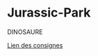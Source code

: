 # Jurassic-Park
DINOSAURE

[Lien des consignes](https://drive.google.com/file/d/1g8KIlVcBNlz_924NdNpjZObnCcWUdUnK/view?usp=drive_link)
